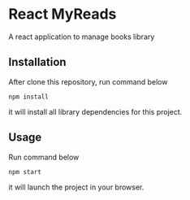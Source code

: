 # React MyReads

A react application to manage books library

## Installation
After clone this repository, run command below
```
npm install
```
it will install all library dependencies for this project.

## Usage
Run command below
```
npm start
```
it will launch the project in your browser.
